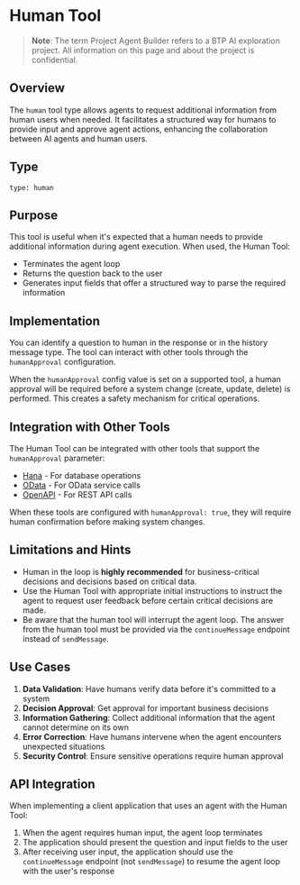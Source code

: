 # Human Tool

> **Note**: The term Project Agent Builder refers to a BTP AI exploration project. All information on this page and about the project is confidential.

## Overview

The `human` tool type allows agents to request additional information from human users when needed. It facilitates a structured way for humans to provide input and approve agent actions, enhancing the collaboration between AI agents and human users.

## Type

```
type: human
```

## Purpose

This tool is useful when it's expected that a human needs to provide additional information during agent execution. When used, the Human Tool:

- Terminates the agent loop
- Returns the question back to the user
- Generates input fields that offer a structured way to parse the required information

## Implementation

You can identify a question to human in the response or in the history message type. The tool can interact with other tools through the `humanApproval` configuration.

When the `humanApproval` config value is set on a supported tool, a human approval will be required before a system change (create, update, delete) is performed. This creates a safety mechanism for critical operations.

## Integration with Other Tools

The Human Tool can be integrated with other tools that support the `humanApproval` parameter:

- [Hana](hana_tool.md) - For database operations
- [OData](odata_tool.md) - For OData service calls
- [OpenAPI](openapi_tool.md) - For REST API calls

When these tools are configured with `humanApproval: true`, they will require human confirmation before making system changes.

## Limitations and Hints

- Human in the loop is **highly recommended** for business-critical decisions and decisions based on critical data.
- Use the Human Tool with appropriate initial instructions to instruct the agent to request user feedback before certain critical decisions are made.
- Be aware that the human tool will interrupt the agent loop. The answer from the human tool must be provided via the `continueMessage` endpoint instead of `sendMessage`.

## Use Cases

1. **Data Validation**: Have humans verify data before it's committed to a system
2. **Decision Approval**: Get approval for important business decisions
3. **Information Gathering**: Collect additional information that the agent cannot determine on its own
4. **Error Correction**: Have humans intervene when the agent encounters unexpected situations
5. **Security Control**: Ensure sensitive operations require human approval

## API Integration

When implementing a client application that uses an agent with the Human Tool:

1. When the agent requires human input, the agent loop terminates
2. The application should present the question and input fields to the user
3. After receiving user input, the application should use the `continueMessage` endpoint (not `sendMessage`) to resume the agent loop with the user's response 